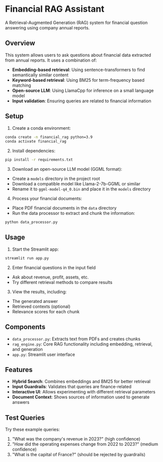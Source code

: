 # Financial RAG Assistant

A Retrieval-Augmented Generation (RAG) system for financial question answering using company annual reports.

## Overview

This system allows users to ask questions about financial data extracted from annual reports. It uses a combination of:

- **Embedding-based retrieval**: Using sentence-transformers to find semantically similar content
- **Keyword-based retrieval**: Using BM25 for term-frequency based matching
- **Open-source LLM**: Using LlamaCpp for inference on a small language model
- **Input validation**: Ensuring queries are related to financial information

## Setup

1. Create a conda environment:
```bash
conda create -n financial_rag python=3.9
conda activate financial_rag
```

2. Install dependencies:
```bash
pip install -r requirements.txt
```

3. Download an open-source LLM model (GGML format):
- Create a `models` directory in the project root
- Download a compatible model like Llama-2-7b-GGML or similar
- Rename it to `ggml-model-q4_0.bin` and place it in the `models` directory

4. Process your financial documents:
- Place PDF financial documents in the `data` directory
- Run the data processor to extract and chunk the information:
```bash
python data_processor.py
```

## Usage

1. Start the Streamlit app:
```bash
streamlit run app.py
```

2. Enter financial questions in the input field
- Ask about revenue, profit, assets, etc.
- Try different retrieval methods to compare results

3. View the results, including:
- The generated answer
- Retrieved contexts (optional)
- Relevance scores for each chunk

## Components

- `data_processor.py`: Extracts text from PDFs and creates chunks
- `rag_engine.py`: Core RAG functionality including embedding, retrieval, and generation
- `app.py`: Streamlit user interface

## Features

- **Hybrid Search**: Combines embeddings and BM25 for better retrieval
- **Input Guardrails**: Validates that queries are finance-related
- **Interactive UI**: Allows experimenting with different retrieval parameters
- **Document Context**: Shows sources of information used to generate answers

## Test Queries

Try these example queries:
1. "What was the company's revenue in 2023?" (high confidence)
2. "How did the operating expenses change from 2022 to 2023?" (medium confidence)
3. "What is the capital of France?" (should be rejected by guardrails) 
